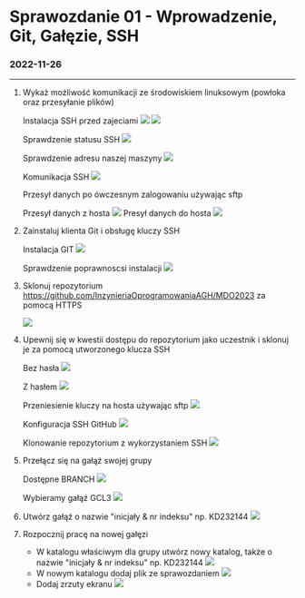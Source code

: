 # Sprawozdanie 01 - Wprowadzenie, Git, Gałęzie, SSH
### 2022-11-26
---
1. Wykaż możliwość komunikacji ze środowiskiem linuksowym (powłoka oraz przesyłanie plików)

    Instalacja SSH przed zajeciami
    ![](./SCREENY/bash_history.PNG)
    ![](./SCREENY/bash_history-wyk.PNG)

    Sprawdzenie statusu SSH
    ![](./SCREENY/status_ssh.PNG)

    Sprawdzenie adresu naszej maszyny
    ![](./SCREENY/adres_maszyna.PNG)

    Komunikacja SSH
    ![](./SCREENY/Komunikacja_ssh.PNG)

    Przesył danych po ówczesnym zalogowaniu używając sftp

    Przesył danych z hosta
    ![](./SCREENY/instalaja_przesy%C5%82.PNG)
    Presył danych do hosta
    ![](./SCREENY/do_hosta.PNG)
2. Zainstaluj klienta Git i obsługę kluczy SSH 

    Instalacja GIT
    ![](./SCREENY/instalacja_git.PNG)

    Sprawdzenie poprawnoscsi instalacji
    ![](./SCREENY/poprawnosc_instalacji_git.png)

3. Sklonuj repozytorium https://github.com/InzynieriaOprogramowaniaAGH/MDO2023 za pomocą HTTPS

    ![](./SCREENY/git_clone.PNG)

4. Upewnij się w kwestii dostępu do repozytorium jako uczestnik i sklonuj je za pomocą utworzonego klucza SSH 

    Bez hasła 
    ![](./SCREENY/klucz_ssh.PNG)

    Z hasłem
    ![](./SCREENY/klucz_ssh_haslo.PNG)

    Przeniesienie kluczy na hosta używając sftp
    ![](./SCREENY/przeniesienie_kluczy_na_hosta.PNG)

    Konfiguracja SSH GitHub
    ![](./SCREENY/Klucze_GIT.PNG)

    Klonowanie repozytorium z wykorzystaniem SSH 
    ![](./SCREENY/clone_SSH.PNG)

5. Przełącz się na gałąź swojej grupy

    Dostępne BRANCH
    ![](./SCREENY/sprawdzenie_branch.PNG)
    
    Wybieramy gałąź GCL3
    ![](./SCREENY/wybrana_galez.PNG)

6. Utwórz gałąź o nazwie "inicjały & nr indeksu" np. KD232144
    ![](./SCREENY/nowa%20galez.PNG)

7. Rozpocznij pracę na nowej gałęzi
    - W katalogu właściwym dla grupy utwórz nowy katalog, także o nazwie "inicjały & nr indeksu" np. KD232144
        ![](./SCREENY/nowy_katalog.PNG)
    - W nowym katalogu dodaj plik ze sprawozdaniem
        ![](./SCREENY/plik_ze_sprawozdaniem.PNG)
    - Dodaj zrzuty ekranu
        ![](./SCREENY/przeniesienie_screen.PNG)

   

